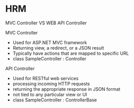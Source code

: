 

# HRM
MVC Controller VS WEB API Controller

MVC Controller 
- Used for ASP.NET MVC framework
- Returning view, a redirect, or a JSON result
- Typically have actions that are mapped to specific URL
- class SampleController : Controller


API Controller
- Used for RESTful web services
- processing incoming HTTP requests
- returning the appropriate response in JSON format
- not tied to any particular view or UI
- class SampleController : ControllerBase

